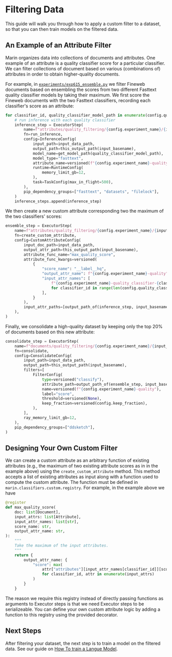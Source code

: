 # Filtering Data

This guide will walk you through how to apply a custom filter to a dataset, so that you can then
train models on the filtered data.

## An Example of an Attribute Filter

Marin organizes data into collections of documents and attributes. One example of an attribute is a quality classifier score for a particular classifier. We can filter collections of document based on various (combinations of) attributes in order to obtain higher-quality documents.

For example, in [`experiments/exp615_ensemble.py`](https://github.com/marin-community/marin/blob/main/experiments/exp615_ensemble.py) we filter Fineweb documents based on ensembling the scores from two different Fasttext quality classifier models by taking their maximum.
We first score the Fineweb documents with the two Fasttext classifiers, recording each classifier's score as an attribute:
```python
for classifier_id, quality_classifier_model_path in enumerate(config.quality_classifier_model_paths):
    # run inference with each quality classifier
    inference_step = ExecutorStep(
        name=f"attributes/quality_filtering/{config.experiment_name}/{input_data_source}",
        fn=run_inference,
        config=InferenceConfig(
            input_path=input_data_path,
            output_path=this_output_path(input_basename),
            model_name=get_model_path(quality_classifier_model_path),
            model_type="fasttext",
            attribute_name=versioned(f"{config.experiment_name}-quality_classifier-{classifier_id}"),
            runtime=RuntimeConfig(
                memory_limit_gb=12,
            ),
            task=TaskConfig(max_in_flight=500),
        ),
        pip_dependency_groups=["fasttext", "datasets", "filelock"],
    )
    inference_steps.append(inference_step)
```

We then create a new custom attribute corresponding two the maximum of the two classifiers' scores:
```python
ensemble_step = ExecutorStep(
    name=f"attributes/quality_filtering/{config.experiment_name}/{input_data_source}",
    fn=create_custom_attribute,
    config=CustomAttributeConfig(
        input_doc_path=input_data_path,
        output_attr_path=this_output_path(input_basename),
        attribute_func_name="max_quality_score",
        attribute_func_kwargs=versioned(
            {
                "score_name": "__label__hq",
                "output_attr_name": f"{config.experiment_name}-quality",
                "input_attr_names": [
                    f"{config.experiment_name}-quality_classifier-{classifier_id}"
                    for classifier_id in range(len(config.quality_classifier_model_paths))
                ],
            }
        ),
        input_attr_paths=[output_path_of(inference_step, input_basename) for inference_step in inference_steps],
    ),
)
```

Finally, we consolidate a high-quality dataset by keeping only the top 20\% of documents based on this new attribute:
```python
consolidate_step = ExecutorStep(
    name=f"documents/quality_filtering/{config.experiment_name}/{input_data_source}",
    fn=consolidate,
    config=ConsolidateConfig(
        input_path=input_data_path,
        output_path=this_output_path(input_basename),
        filters=[
            FilterConfig(
                type=versioned("classify"),
                attribute_path=output_path_of(ensemble_step, input_basename),
                name=versioned(f"{config.experiment_name}-quality"),
                label="score",
                threshold=versioned(None),
                keep_fraction=versioned(config.keep_fraction),
            ),
        ],
        ray_memory_limit_gb=12,
    ),
    pip_dependency_groups=["ddsketch"],
)
```


## Designing Your Own Custom Filter

We can create a custom attribute as an arbitrary function of existing attributes (e.g., the maximum of two existing attribute scores as in in the example above) using the `create_custom_attribute` method.
This method accepts a list of existing attributes as input along with a function used to compute the custom attribute.
The function must be defined in `marin.classifiers.custom.registry`. For example, in the example above we have
```python
@register
def max_quality_score(
    doc: list[Document],
    input_attrs: list[Attribute],
    input_attr_names: list[str],
    score_name: str,
    output_attr_name: str,
):
    """
    Take the maximum of the input attributes.
    """
    return {
        output_attr_name: {
            "score": max(
                attr["attributes"][input_attr_names[classifier_id]][score_name]
                for classifier_id, attr in enumerate(input_attrs)
            )
        }
    }
```
The reason we require this registry instead of directly passing functions as arguments to Executor steps is that we need Executor steps to be serializeable.
You can define your own custom attribute logic by adding a function to this registry using the provided decorator.

## Next Steps

After filtering your dataset, the next step is to train a model on the filtered data. See our guide on [How To train a Langue Model](./train-an-lm.md).
